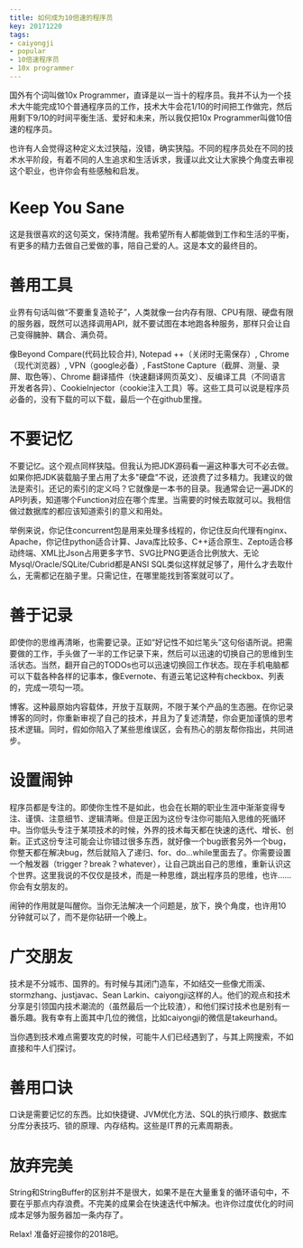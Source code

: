 ```yaml
---
title: 如何成为10倍速的程序员
key: 20171220
tags:
- caiyongji
- popular
- 10倍速程序员
- 10x programmer
---
```



国外有个词叫做10x Programmer，直译是以一当十的程序员。我并不认为一个技术大牛能完成10个普通程序员的工作，技术大牛会花1/10的时间把工作做完，然后用剩下9/10的时间平衡生活、爱好和未来，所以我仅把10x Programmer叫做10倍速的程序员。

也许有人会觉得这种定义太过狭隘，没错，确实狭隘。不同的程序员处在不同的技术水平阶段，有着不同的人生追求和生活诉求，我谨以此文让大家换个角度去审视这个职业，也许你会有些感触和启发。

# Keep You Sane

这是我很喜欢的这句英文，保持清醒。我希望所有人都能做到工作和生活的平衡，有更多的精力去做自己爱做的事，陪自己爱的人。这是本文的最终目的。

# 善用工具

业界有句话叫做“不要重复造轮子”，人类就像一台内存有限、CPU有限、硬盘有限的服务器，既然可以选择调用API，就不要试图在本地跑各种服务，那样只会让自己变得臃肿、耦合、满负荷。

像Beyond Compare(代码比较合并), Notepad ++（关闭时无需保存）, Chrome（现代浏览器）, VPN（google必备）, FastStone Capture（截屏、测量、录屏、取色等）、Chrome 翻译插件（快速翻译网页英文）、反编译工具（不同语言开发者各异）、CookieInjector（cookie注入工具）等。这些工具可以说是程序员必备的，没有下载的可以下载，最后一个在github里搜。

# 不要记忆

不要记忆。这个观点同样狭隘。但我认为把JDK源码看一遍这种事大可不必去做。如果你把JDK装载脑子里占用了太多"硬盘"不说，还浪费了过多精力。我建议的做法是索引。还记的索引的定义吗？它就像是一本书的目录。我通常会记一遍JDK的API列表，知道哪个Function对应在哪个库里。当需要的时候去取就可以。我相信做过数据库的都应该知道索引的意义和用处。

举例来说，你记住concurrent包是用来处理多线程的，你记住反向代理有nginx、Apache，你记住python适合计算、Java库比较多、C++适合原生、Zepto适合移动终端、XML比Json占用更多字节、SVG比PNG更适合比例放大、无论Mysql/Oracle/SQLite/Cubrid都是ANSI SQL类似这样就足够了，用什么才去取什么，无需都记在脑子里。只需记住，在哪里能找到答案就可以了。

# 善于记录

即使你的思维再清晰，也需要记录。正如“好记性不如烂笔头”这句俗语所说。把需要做的工作，手头做了一半的工作记录下来，然后可以迅速的切换自己的思维到生活状态。当然，翻开自己的TODOs也可以迅速切换回工作状态。现在手机电脑都可以下载各种各样的记事本，像Evernote、有道云笔记这种有checkbox、列表的，完成一项勾一项。

博客。这种最原始内容载体，开放于互联网，不限于某个产品的生态圈。在你记录博客的同时，你重新审视了自己的技术，并且为了复述清楚，你会更加谨慎的思考技术逻辑。同时，假如你陷入了某些思维误区，会有热心的朋友帮你指出，共同进步。

# 设置闹钟

程序员都是专注的。即使你生性不是如此，也会在长期的职业生涯中渐渐变得专注、谨慎、注意细节、逻辑清晰。但是正因为这份专注你可能陷入思维的死循环中。当你低头专注于某项技术的时候，外界的技术每天都在快速的迭代、增长、创新。正式这份专注可能会让你错过很多东西，就好像一个bug嵌套另外一个bug，你整天都在解决bug，然后就陷入了递归、for、do...while里面去了。你需要设置一个触发器（trigger？break？whatever），让自己跳出自己的思维，重新认识这个世界。这里我说的不仅仅是技术，而是一种思维，跳出程序员的思维，也许……你会有女朋友的。

闹钟的作用就是叫醒你。当你无法解决一个问题是，放下，换个角度，也许用10分钟就可以了，而不是你钻研一个晚上。

# 广交朋友

技术是不分城市、国界的。有时候与其闭门造车，不如结交一些像尤雨溪、stormzhang、justjavac、Sean Larkin、caiyongji这样的人。他们的观点和技术分享是引领国内技术潮流的（虽然最后一个比较渣），和他们探讨技术也是别有一番乐趣。我有幸有上面其中几位的微信，比如caiyongji的微信是takeurhand。

当你遇到技术难点需要攻克的时候，可能牛人们已经遇到了，与其上网搜索，不如直接和牛人们探讨。

# 善用口诀

口诀是需要记忆的东西。比如快捷键、JVM优化方法、SQL的执行顺序、数据库分库分表技巧、锁的原理、内存结构。这些是IT界的元素周期表。

# 放弃完美

String和StringBuffer的区别并不是很大，如果不是在大量重复的循环语句中，不要在乎那点内存浪费。不完美的成果会在快速迭代中解决。也许你过度优化的时间成本足够为服务器加一条内存了。


Relax! 准备好迎接你的2018吧。
